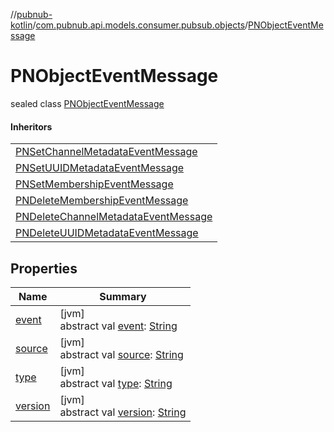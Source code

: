 //[pubnub-kotlin](../../../index.md)/[com.pubnub.api.models.consumer.pubsub.objects](../index.md)/[PNObjectEventMessage](index.md)

# PNObjectEventMessage

sealed class [PNObjectEventMessage](index.md)

#### Inheritors

| |
|---|
| [PNSetChannelMetadataEventMessage](../-p-n-set-channel-metadata-event-message/index.md) |
| [PNSetUUIDMetadataEventMessage](../-p-n-set-u-u-i-d-metadata-event-message/index.md) |
| [PNSetMembershipEventMessage](../-p-n-set-membership-event-message/index.md) |
| [PNDeleteMembershipEventMessage](../-p-n-delete-membership-event-message/index.md) |
| [PNDeleteChannelMetadataEventMessage](../-p-n-delete-channel-metadata-event-message/index.md) |
| [PNDeleteUUIDMetadataEventMessage](../-p-n-delete-u-u-i-d-metadata-event-message/index.md) |

## Properties

| Name | Summary |
|---|---|
| [event](event.md) | [jvm]<br>abstract val [event](event.md): [String](https://kotlinlang.org/api/latest/jvm/stdlib/kotlin/-string/index.html) |
| [source](source.md) | [jvm]<br>abstract val [source](source.md): [String](https://kotlinlang.org/api/latest/jvm/stdlib/kotlin/-string/index.html) |
| [type](type.md) | [jvm]<br>abstract val [type](type.md): [String](https://kotlinlang.org/api/latest/jvm/stdlib/kotlin/-string/index.html) |
| [version](version.md) | [jvm]<br>abstract val [version](version.md): [String](https://kotlinlang.org/api/latest/jvm/stdlib/kotlin/-string/index.html) |
